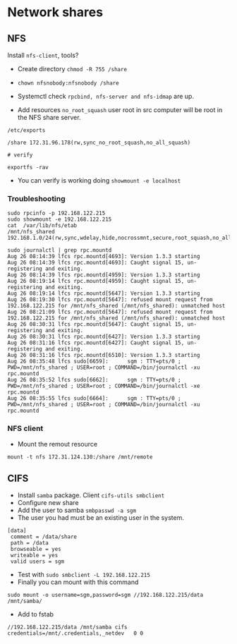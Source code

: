 # Network shares


## NFS

Install `nfs-client`, tools?

- Create directory `chmod -R 755 /share`
- `chown nfsnobody:nfsnobody /share`


- Systemctl check `rpcbind, nfs-server and nfs-idmap` are up.


- Add resources `no_root_squash` user root in src computer will be root in the NFS share server.

```
/etc/exports

/share 172.31.96.178(rw,sync_no_root_squash,no_all_squash)

# verify

exportfs -rav
```

- You can verify is working doing `showmount -e localhost`

### Troubleshooting

```
sudo rpcinfo -p 192.168.122.215
sudo showmount -e 192.168.122.215
cat  /var/lib/nfs/etab 
/mnt/nfs_shared	192.168.1.0/24(rw,sync,wdelay,hide,nocrossmnt,secure,root_squash,no_all_squash,no_subtree_check,secure_locks,acl,no_pnfs,anonuid=65534,anongid=65534,sec=sys,rw,secure,root_squash,no_all_squash)

sudo journalctl | grep rpc.mountd
Aug 26 08:14:39 lfcs rpc.mountd[4693]: Version 1.3.3 starting
Aug 26 08:14:39 lfcs rpc.mountd[4693]: Caught signal 15, un-registering and exiting.
Aug 26 08:14:39 lfcs rpc.mountd[4959]: Version 1.3.3 starting
Aug 26 08:19:14 lfcs rpc.mountd[4959]: Caught signal 15, un-registering and exiting.
Aug 26 08:19:14 lfcs rpc.mountd[5647]: Version 1.3.3 starting
Aug 26 08:19:30 lfcs rpc.mountd[5647]: refused mount request from 192.168.122.215 for /mnt/nfs_shared (/mnt/nfs_shared): unmatched host
Aug 26 08:21:09 lfcs rpc.mountd[5647]: refused mount request from 192.168.122.215 for /mnt/nfs_shared (/mnt/nfs_shared): unmatched host
Aug 26 08:30:31 lfcs rpc.mountd[5647]: Caught signal 15, un-registering and exiting.
Aug 26 08:30:31 lfcs rpc.mountd[6427]: Version 1.3.3 starting
Aug 26 08:31:16 lfcs rpc.mountd[6427]: Caught signal 15, un-registering and exiting.
Aug 26 08:31:16 lfcs rpc.mountd[6510]: Version 1.3.3 starting
Aug 26 08:35:48 lfcs sudo[6659]:      sgm : TTY=pts/0 ; PWD=/mnt/nfs_shared ; USER=root ; COMMAND=/bin/journalctl -xu rpc.mountd
Aug 26 08:35:52 lfcs sudo[6662]:      sgm : TTY=pts/0 ; PWD=/mnt/nfs_shared ; USER=root ; COMMAND=/bin/journalctl -xe rpc.mountd
Aug 26 08:35:55 lfcs sudo[6664]:      sgm : TTY=pts/0 ; PWD=/mnt/nfs_shared ; USER=root ; COMMAND=/bin/journalctl -xu rpc.mountd

```


### NFS client

- Mount the remout resource

```
mount -t nfs 172.31.124.130:/share /mnt/remote
```

## CIFS
- Install `samba` package. Client `cifs-utils smbclient`
- Configure new share
-  Add the user to samba `smbpasswd -a sgm`
- The user you had must be an existing user in the system.
```
[data]
 comment = /data/share
 path = /data
 browseable = yes
 writeable = yes
 valid users = sgm
```

- Test with `sudo smbclient -L 192.168.122.215`
- Finally you can mount with this command

`sudo mount -o username=sgm,password=sgm //192.168.122.215/data /mnt/samba/`

- Add to fstab

```
//192.168.122.215/data /mnt/samba cifs  credentials=/mnt/.credentials,_netdev 	0 0
```


